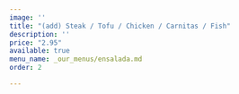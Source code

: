 ```yaml
---
image: ''
title: "(add) Steak / Tofu / Chicken / Carnitas / Fish"
description: ''
price: "2.95"
available: true
menu_name: _our_menus/ensalada.md
order: 2

---
```

